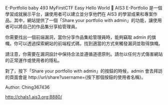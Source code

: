 E-Portfolio baby
493
MyFirstCTF Easy Hello World 🌱
AIS3 E-Portfolio 是一個學習成就展示平台，讓使用者可以建立並分享他們在 AIS3 的學習成果和專案作品。其中，網站提供了一個「Share your portfolio with admin」的功能，讓使用者可以將自己的作品集分享給管理員。

你需要找出一個前端漏洞，當你分享作品集給管理員時，能夠竊取 admin 的旗幟。你可以透過探索網站的前端程式碼，找到適當的方式來觸發漏洞並取得旗幟。

請注意，你需要在漏洞設計中保持合法並遵循道德原則。請勿以任何方式傷害網站的正常運作或使用者的隱私。

對了，按下「Share your portfolio with admin」的按鈕的時候，admin 會去拜訪的頁面會是 http://url/share?username={按下那個按鈕的使用者名稱}。

Author: Ching367436

http://chals1.ais3.org:8880/